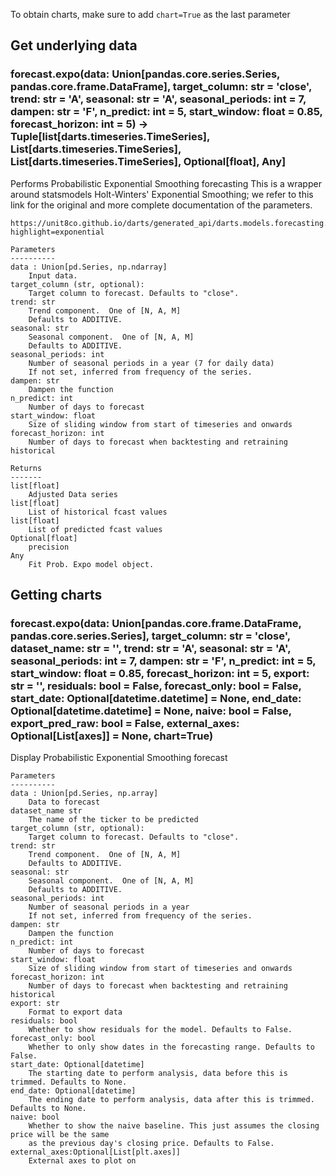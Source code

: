 To obtain charts, make sure to add `chart=True` as the last parameter

## Get underlying data
### forecast.expo(data: Union[pandas.core.series.Series, pandas.core.frame.DataFrame], target_column: str = 'close', trend: str = 'A', seasonal: str = 'A', seasonal_periods: int = 7, dampen: str = 'F', n_predict: int = 5, start_window: float = 0.85, forecast_horizon: int = 5) -> Tuple[list[darts.timeseries.TimeSeries], List[darts.timeseries.TimeSeries], List[darts.timeseries.TimeSeries], Optional[float], Any]

Performs Probabilistic Exponential Smoothing forecasting
    This is a wrapper around statsmodels Holt-Winters' Exponential Smoothing;
    we refer to this link for the original and more complete documentation of the parameters.

    https://unit8co.github.io/darts/generated_api/darts.models.forecasting.exponential_smoothing.html?highlight=exponential

    Parameters
    ----------
    data : Union[pd.Series, np.ndarray]
        Input data.
    target_column (str, optional):
        Target column to forecast. Defaults to "close".
    trend: str
        Trend component.  One of [N, A, M]
        Defaults to ADDITIVE.
    seasonal: str
        Seasonal component.  One of [N, A, M]
        Defaults to ADDITIVE.
    seasonal_periods: int
        Number of seasonal periods in a year (7 for daily data)
        If not set, inferred from frequency of the series.
    dampen: str
        Dampen the function
    n_predict: int
        Number of days to forecast
    start_window: float
        Size of sliding window from start of timeseries and onwards
    forecast_horizon: int
        Number of days to forecast when backtesting and retraining historical

    Returns
    -------
    list[float]
        Adjusted Data series
    list[float]
        List of historical fcast values
    list[float]
        List of predicted fcast values
    Optional[float]
        precision
    Any
        Fit Prob. Expo model object.

## Getting charts
### forecast.expo(data: Union[pandas.core.frame.DataFrame, pandas.core.series.Series], target_column: str = 'close', dataset_name: str = '', trend: str = 'A', seasonal: str = 'A', seasonal_periods: int = 7, dampen: str = 'F', n_predict: int = 5, start_window: float = 0.85, forecast_horizon: int = 5, export: str = '', residuals: bool = False, forecast_only: bool = False, start_date: Optional[datetime.datetime] = None, end_date: Optional[datetime.datetime] = None, naive: bool = False, export_pred_raw: bool = False, external_axes: Optional[List[axes]] = None, chart=True)

Display Probabilistic Exponential Smoothing forecast

    Parameters
    ----------
    data : Union[pd.Series, np.array]
        Data to forecast
    dataset_name str
        The name of the ticker to be predicted
    target_column (str, optional):
        Target column to forecast. Defaults to "close".
    trend: str
        Trend component.  One of [N, A, M]
        Defaults to ADDITIVE.
    seasonal: str
        Seasonal component.  One of [N, A, M]
        Defaults to ADDITIVE.
    seasonal_periods: int
        Number of seasonal periods in a year
        If not set, inferred from frequency of the series.
    dampen: str
        Dampen the function
    n_predict: int
        Number of days to forecast
    start_window: float
        Size of sliding window from start of timeseries and onwards
    forecast_horizon: int
        Number of days to forecast when backtesting and retraining historical
    export: str
        Format to export data
    residuals: bool
        Whether to show residuals for the model. Defaults to False.
    forecast_only: bool
        Whether to only show dates in the forecasting range. Defaults to False.
    start_date: Optional[datetime]
        The starting date to perform analysis, data before this is trimmed. Defaults to None.
    end_date: Optional[datetime]
        The ending date to perform analysis, data after this is trimmed. Defaults to None.
    naive: bool
        Whether to show the naive baseline. This just assumes the closing price will be the same
        as the previous day's closing price. Defaults to False.
    external_axes:Optional[List[plt.axes]]
        External axes to plot on
